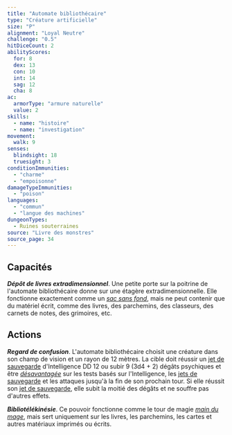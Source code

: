 ```yaml
---
title: "Automate bibliothécaire"
type: "Créature artificielle"
size: "P"
alignment: "Loyal Neutre"
challenge: "0.5"
hitDiceCount: 2
abilityScores:
  for: 8
  dex: 13
  con: 10
  int: 14
  sag: 12
  cha: 8
ac:
  armorType: "armure naturelle"
  value: 2
skills:
  - name: "histoire"
  - name: "investigation"
movement:
  walk: 9
senses:
  blindsight: 18
  truesight: 3
conditionImmunities:
  - "charme"
  - "empoisonne"
damageTypeImmunities:
  - "poison"
languages:
  - "commun"
  - "langue des machines"
dungeonTypes:
  - Ruines souterraines
source: "Livre des monstres"
source_page: 34
---
```

## Capacités
_**Dépôt de livres extradimensionnel**_. Une petite porte sur la poitrine de l'automate bibliothécaire donne sur une étagère extradimensionnelle. Elle fonctionne exactement comme un [_sac sans fond_](/liste-objets-magiques/sac-sans-fond/), mais ne peut contenir que du matériel écrit, comme des livres, des parchemins, des classeurs, des carnets de notes, des grimoires, etc.

## Actions
_**Regard de confusion**_. L'automate bibliothécaire choisit une créature dans son champ de vision et un rayon de 12 mètres. La cible doit réussir un [jet de sauvegarde](/utiliser-les-caracteristiques/#jets-de-sauvegarde) d'Intelligence DD 12 ou subir 9 (3d4 + 2) dégâts psychiques et être [_désavantagée_](/utiliser-les-caracteristiques/#avantage-et-desavantage) sur les tests basés sur l'Intelligence, les [jets de sauvegarde](/utiliser-les-caracteristiques/#jets-de-sauvegarde) et les attaques jusqu'à la fin de son prochain tour. Si elle réussit son [jet de sauvegarde](/utiliser-les-caracteristiques/#jets-de-sauvegarde), elle subit la moitié des dégâts et ne souffre pas d'autres effets.

_**Bibliotélékinésie**_. Ce pouvoir fonctionne comme le tour de magie [_main du mage_](/grimoire/main-du-mage/), mais sert uniquement sur les livres, les parchemins, les cartes et autres matériaux imprimés ou écrits.
